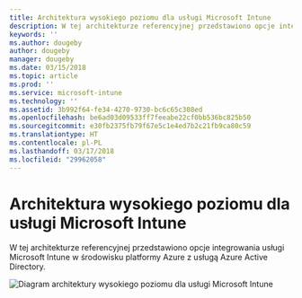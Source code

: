 ```yaml
---
title: Architektura wysokiego poziomu dla usługi Microsoft Intune
description: W tej architekturze referencyjnej przedstawiono opcje integrowania usługi Microsoft Intune w środowisku platformy Azure z usługą Azure Active Directory.
keywords: ''
ms.author: dougeby
author: dougeby
manager: dougeby
ms.date: 03/15/2018
ms.topic: article
ms.prod: ''
ms.service: microsoft-intune
ms.technology: ''
ms.assetid: 3b992f64-fe34-4270-9730-bc6c65c308ed
ms.openlocfilehash: be6ad03d09533ff7feeabe22cf0bb536bc825b50
ms.sourcegitcommit: e30fb2375fb79f67e5c1e4ed7b2c21fb9ca80c59
ms.translationtype: HT
ms.contentlocale: pl-PL
ms.lasthandoff: 03/17/2018
ms.locfileid: "29962058"
---
```

# <a name="high-level-architecture-for-microsoft-intune"></a>Architektura wysokiego poziomu dla usługi Microsoft Intune
W tej architekturze referencyjnej przedstawiono opcje integrowania usługi Microsoft Intune w środowisku platformy Azure z usługą Azure Active Directory.  
 
![Diagram architektury wysokiego poziomu dla usługi Microsoft Intune](/intune/media/intunearchitecture.svg)
